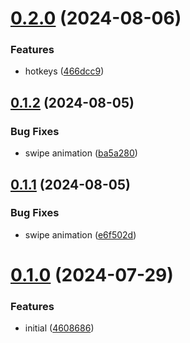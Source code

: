 # [0.2.0](https://github.com/petermihailov/currency-converter/compare/v0.1.2...v0.2.0) (2024-08-06)

### Features

- hotkeys ([466dcc9](https://github.com/petermihailov/currency-converter/commit/466dcc9cd6c60f6c3f8eaec066e272019281a971))

## [0.1.2](https://github.com/petermihailov/currency-converter/compare/v0.1.1...v0.1.2) (2024-08-05)

### Bug Fixes

- swipe animation ([ba5a280](https://github.com/petermihailov/currency-converter/commit/ba5a280fa0ffa8b800e4fba43196b058f3d62972))

## [0.1.1](https://github.com/petermihailov/currency-converter/compare/v0.1.0...v0.1.1) (2024-08-05)

### Bug Fixes

- swipe animation ([e6f502d](https://github.com/petermihailov/currency-converter/commit/e6f502dabb5584961141b82f7145d9acbb81f980))

# [0.1.0](https://github.com/petermihailov/currency-converter/compare/46086865e6fbe64205ef44feca65226d4ddf89fe...v0.1.0) (2024-07-29)

### Features

- initial ([4608686](https://github.com/petermihailov/currency-converter/commit/46086865e6fbe64205ef44feca65226d4ddf89fe))
